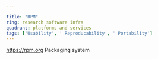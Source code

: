 ```yaml
---

title: "RPM"
ring: research software infra
quadrant: platforms-and-services
tags: ['Usability', ' Reproducability', ' Portability']
---
```

https://rpm.org
Packaging system
